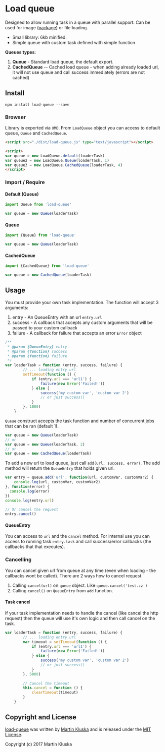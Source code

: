 # Load queue 
Designed to allow running task in a queue with parallel support. Can be used for image ([package](https://github.com/pionl/load-image-queue)) or file loading.

* Small library: 6kb minified.
* Simple queue with custom task defined with simple function

**Queues types**:

1. **Queue** - Standard load queue, the default export.
2. **CachedQueue** -- Cached load queue - when adding already loaded url, it will not use queue and call success immediately (errors are not cached)

## Install

```
npm install load-queue --save
```

### Browser

Library is exported via `UMD`. From `LoadQueue` object you can access to default queue, `Queue` and `CachedQueue`.

```html
<script src="./dist/load-queue.js" type="text/javascript"></script>

<script>
var queue = new LoadQueue.default(loaderTask)
var queue2 = new LoadQueue.Queue(loaderTask, 1)
var queue3 = new LoadQueue.CachedQueue(loaderTask, 4)
</script>
```

### Import / Require

#### Default (Queue)
```javascript
import Queue from 'load-queue'

var queue = new Queue(loaderTask)
```

#### Queue
```javascript
import {Queue} from 'load-queue'

var queue = new Queue(loaderTask)
```

#### CachedQueue
```javascript
import {CachedQueue} from 'load-queue'

var queue = new CachedQueue(loaderTask)
```

## Usage

You must provide your own task implementation. The function will accept 3 arguments:
1. entry - An QueueEntry with an url `entry.url`
2. success - A callback that accepts any custom arguments that will be passed to your custom callback
3. failure - A callback for failure that accepts an error `Error` object

```javascript
/**
 * @param {QueueEntry} entry
 * @param {function} success
 * @param {function} failure
 */
var loaderTask = function (entry, success, failure) {
        // ... loading entry.url
        setTimeout(function () {
            if (entry.url === 'url1') {
                failure(new Error('Failed!'))
            } else {
                success('my custom var', 'custom var 2')
                // or just success()
            }
        }, 1000)
    }
```

`Queue` construct accepts the task function and number of concurrent jobs that can be ran (default 1).

```javascript
var queue = new Queue(loaderTask)
// or 
var queue = new Queue(loaderTask, 2)
// or
var queue = new CachedQueue(loaderTask)
```

To add a new url to load queue, just call `add(url, success, error)`. The add method will return the `QueueEntry` that holds
given url.

```javascript
var entry = queue.add('url', function(url, customVar, customVar2) {
    console.log(url, customVar, customVar2)
}, function(error) {
  console.log(error)
})
console.log(entry.url)

// Or cancel the request
entry.cancel()
```

#### QueueEntry
You can access to `url` and the `cancel` method. For internal use you can access to running task `entry.task` and call 
success/error callbacks (the callbacks that that executes).

### Cancelling
You can cancel given url from queue at any time (even when loading - the callbacks wont be called).
There are 2 ways how to cancel request.

1. Calling `cancel(url)` on `queue` object. Like `queue.cancel('test.cz')`
2. Calling `cancel()` on `QueueEntry` from `add` function.

#### Task cancel
If your task implementation needs to handle the cancel (like cancel the http request) then the queue will use it's own
logic and then call cancel on the task. 

```javascript
var loaderTask = function (entry, success, failure) {
        // ... loading entry.url
        var timeout = setTimeout(function () {
            if (entry.url === 'url1') {
                failure(new Error('Failed!'))
            } else {
                success('my custom var', 'custom var 2')
                // or just success()
            }
        }, 5000)
        
        // Cancel the timeout
        this.cancel = function () {
            clearTimeout(timeout)
        }
    }
```
## Copyright and License

[load-queue](https://github.com/pionl/load-queue)
was written by [Martin Kluska](http://kluska.cz) and is released under the 
[MIT License](LICENSE.md).

Copyright (c) 2017 Martin Kluska